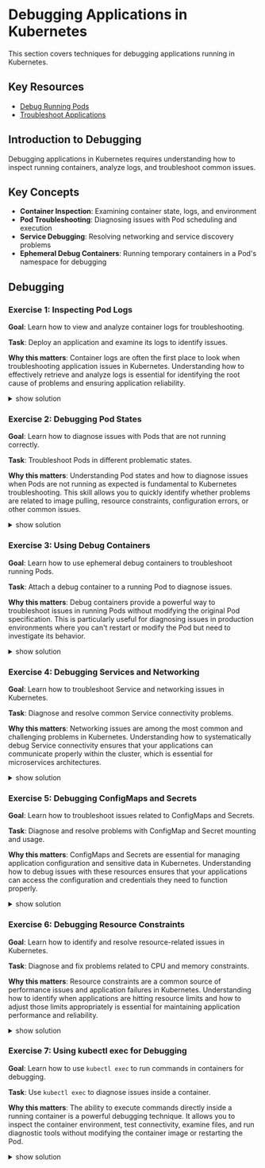 # Debugging Applications in Kubernetes

This section covers techniques for debugging applications running in Kubernetes.

## Key Resources

- [Debug Running Pods](https://kubernetes.io/docs/tasks/debug/debug-application/debug-running-pod/)
- [Troubleshoot Applications](https://kubernetes.io/docs/tasks/debug/debug-application/)

## Introduction to Debugging

Debugging applications in Kubernetes requires understanding how to inspect running containers, analyze logs, and troubleshoot common issues.

## Key Concepts

- **Container Inspection**: Examining container state, logs, and environment
- **Pod Troubleshooting**: Diagnosing issues with Pod scheduling and execution
- **Service Debugging**: Resolving networking and service discovery problems
- **Ephemeral Debug Containers**: Running temporary containers in a Pod's namespace for debugging

## Debugging

### Exercise 1: Inspecting Pod Logs

**Goal**: Learn how to view and analyze container logs for troubleshooting.

**Task**: Deploy an application and examine its logs to identify issues.

**Why this matters**: Container logs are often the first place to look when troubleshooting application issues in Kubernetes. Understanding how to effectively retrieve and analyze logs is essential for identifying the root cause of problems and ensuring application reliability.

<details><summary>show solution</summary>
<p>

**Step 1: Create a Pod with a problematic application**

Create a file named `problematic-app.yaml` with the following content:

```yaml
apiVersion: v1
kind: Pod
metadata:
  name: problematic-app
spec:
  containers:
  - name: app
    image: busybox:1.36
    command: ["/bin/sh", "-c"]
    args:
    - >
      while true; do
        echo "$(date) - Application encountered an error: Connection refused";
        echo "$(date) - Retrying in 5 seconds...";
        sleep 5;
      done
```

**Step 2: Apply the Pod configuration**

```bash
kubectl apply -f problematic-app.yaml
```

**Step 3: View the Pod logs**

```bash
kubectl logs problematic-app
```

**Step 4: Follow the logs in real-time**

```bash
kubectl logs -f problematic-app
```

**Step 5: View logs with timestamps**

```bash
kubectl logs --timestamps=true problematic-app
```

**Step 6: View logs from a specific time period**

```bash
kubectl logs --since=10m problematic-app
```

**Step 7: View only the most recent logs**

```bash
kubectl logs --tail=20 problematic-app
```

**What this does**:

- Creates a Pod that generates error messages in its logs
- Demonstrates different ways to view and filter logs:
  - Basic log retrieval
  - Following logs in real-time
  - Viewing logs with timestamps
  - Filtering logs by time
  - Viewing only the most recent logs
- This helps identify patterns and issues in application behavior

</p>
</details>

### Exercise 2: Debugging Pod States

**Goal**: Learn how to diagnose issues with Pods that are not running correctly.

**Task**: Troubleshoot Pods in different problematic states.

**Why this matters**: Understanding Pod states and how to diagnose issues when Pods are not running as expected is fundamental to Kubernetes troubleshooting. This skill allows you to quickly identify whether problems are related to image pulling, resource constraints, configuration errors, or other common issues.

<details><summary>show solution</summary>
<p>

**Step 1: Create a Pod with an invalid image**

Create a file named `invalid-image-pod.yaml` with the following content:

```yaml
apiVersion: v1
kind: Pod
metadata:
  name: invalid-image-pod
spec:
  containers:
  - name: app
    image: non-existent-image:latest
```

**Step 2: Apply the Pod configuration**

```bash
kubectl apply -f invalid-image-pod.yaml
```

**Step 3: Check the Pod status**

```bash
kubectl get pod invalid-image-pod
```

You should see the Pod in an `ImagePullBackOff` or `ErrImagePull` state.

**Step 4: Get detailed information about the Pod**

```bash
kubectl describe pod invalid-image-pod
```

Look for the events section, which should show errors related to pulling the image.

**Step 5: Create a Pod with insufficient resources**

Create a file named `resource-constrained-pod.yaml` with the following content:

```yaml
apiVersion: v1
kind: Pod
metadata:
  name: resource-constrained-pod
spec:
  containers:
  - name: app
    image: nginx:1.21
    resources:
      requests:
        memory: "10Gi"
        cpu: "5"
```

**Step 6: Apply the Pod configuration**

```bash
kubectl apply -f resource-constrained-pod.yaml
```

**Step 7: Check the Pod status**

```bash
kubectl get pod resource-constrained-pod
```

You should see the Pod in a `Pending` state.

**Step 8: Get detailed information about the Pod**

```bash
kubectl describe pod resource-constrained-pod
```

Look for the events section, which should show errors related to insufficient resources.

**What this does**:

- Creates Pods with common issues:
  - Invalid image name
  - Resource requests that exceed available resources
- Demonstrates how to diagnose these issues:
  - Using `kubectl get pod` to check the Pod status
  - Using `kubectl describe pod` to get detailed information
  - Interpreting the events section to identify the root cause
- This helps troubleshoot Pods that are not running correctly

</p>
</details>

### Exercise 3: Using Debug Containers

**Goal**: Learn how to use ephemeral debug containers to troubleshoot running Pods.

**Task**: Attach a debug container to a running Pod to diagnose issues.

**Why this matters**: Debug containers provide a powerful way to troubleshoot issues in running Pods without modifying the original Pod specification. This is particularly useful for diagnosing issues in production environments where you can't restart or modify the Pod but need to investigate its behavior.

<details><summary>show solution</summary>
<p>

**Step 1: Create a Pod to debug**

Create a file named `target-pod.yaml` with the following content:

```yaml
apiVersion: v1
kind: Pod
metadata:
  name: target-pod
spec:
  containers:
  - name: app
    image: nginx:1.21
```

**Step 2: Apply the Pod configuration**

```bash
kubectl apply -f target-pod.yaml
```

**Step 3: Wait for the Pod to be running**

```bash
kubectl get pod target-pod --watch
```

**Step 4: Add a debug container to the Pod**

```bash
kubectl debug -it target-pod --image=busybox:1.36 --target=app
```

This will create an ephemeral container in the Pod and give you a shell.

**Step 5: Explore the container environment**

Inside the debug container, run the following commands:

```bash
# Check the processes running in the container
ps aux

# Check network connectivity
wget -O- localhost:80

# Check the file system
ls -la /

# Check environment variables
env

# Check DNS resolution
nslookup kubernetes.default.svc.cluster.local
```

**Step 6: Exit the debug container**

```bash
exit
```

**What this does**:

- Creates a Pod running an nginx container
- Attaches a debug container to the running Pod
- Uses the debug container to:
  - Inspect processes
  - Test network connectivity
  - Examine the file system
  - View environment variables
  - Test DNS resolution
- This helps diagnose issues in the running Pod without modifying it

</p>
</details>

### Exercise 4: Debugging Services and Networking

**Goal**: Learn how to troubleshoot Service and networking issues in Kubernetes.

**Task**: Diagnose and resolve common Service connectivity problems.

**Why this matters**: Networking issues are among the most common and challenging problems in Kubernetes. Understanding how to systematically debug Service connectivity ensures that your applications can communicate properly within the cluster, which is essential for microservices architectures.

<details><summary>show solution</summary>
<p>

**Step 1: Create a Deployment and Service**

Create a file named `service-debug.yaml` with the following content:

```yaml
apiVersion: apps/v1
kind: Deployment
metadata:
  name: web-app
  labels:
    app: web-app
spec:
  replicas: 3
  selector:
    matchLabels:
      app: web-app
  template:
    metadata:
      labels:
        app: web-app
    spec:
      containers:
      - name: nginx
        image: nginx:1.21
        ports:
        - containerPort: 80
---
apiVersion: v1
kind: Service
metadata:
  name: web-service
spec:
  selector:
    app: web-app-wrong  # Intentionally wrong selector
  ports:
  - port: 80
    targetPort: 80
```

**Step 2: Apply the configuration**

```bash
kubectl apply -f service-debug.yaml
```

**Step 3: Check the Service**

```bash
kubectl get service web-service
```

**Step 4: Check the endpoints**

```bash
kubectl get endpoints web-service
```

You should see no endpoints because the selector doesn't match any Pods.

**Step 5: Diagnose the issue**

```bash
kubectl describe service web-service
```

Note the selector used by the Service.

**Step 6: Check the Pod labels**

```bash
kubectl get pods --show-labels
```

Note that the Pod labels don't match the Service selector.

**Step 7: Fix the Service**

Create a file named `service-fix.yaml` with the following content:

```yaml
apiVersion: v1
kind: Service
metadata:
  name: web-service
spec:
  selector:
    app: web-app  # Corrected selector
  ports:
  - port: 80
    targetPort: 80
```

**Step 8: Apply the fix**

```bash
kubectl apply -f service-fix.yaml
```

**Step 9: Verify the endpoints**

```bash
kubectl get endpoints web-service
```

You should now see endpoints for the Service.

**Step 10: Test the Service**

```bash
kubectl run test-pod --image=busybox:1.36 --rm -it -- wget -qO- web-service
```

**What this does**:

- Creates a Deployment and Service with an intentional mismatch in selectors
- Demonstrates how to diagnose Service issues:
  - Checking if the Service exists
  - Checking if the Service has endpoints
  - Examining the Service selector
  - Verifying Pod labels
- Shows how to fix the issue by correcting the Service selector
- Tests the Service to ensure it's working properly
- This helps troubleshoot common Service connectivity issues

</p>
</details>

### Exercise 5: Debugging ConfigMaps and Secrets

**Goal**: Learn how to troubleshoot issues related to ConfigMaps and Secrets.

**Task**: Diagnose and resolve problems with ConfigMap and Secret mounting and usage.

**Why this matters**: ConfigMaps and Secrets are essential for managing application configuration and sensitive data in Kubernetes. Understanding how to debug issues with these resources ensures that your applications can access the configuration and credentials they need to function properly.

<details><summary>show solution</summary>
<p>

**Step 1: Create a ConfigMap and Secret**

```bash
kubectl create configmap app-config --from-literal=APP_ENV=production
kubectl create secret generic app-secret --from-literal=APP_PASSWORD=supersecret
```

**Step 2: Create a Pod that uses the ConfigMap and Secret**

Create a file named `config-debug.yaml` with the following content:

```yaml
apiVersion: v1
kind: Pod
metadata:
  name: config-debug-pod
spec:
  containers:
  - name: app
    image: busybox:1.36
    command: ["/bin/sh", "-c", "echo Config: $APP_ENV, Secret: $APP_PASSWORD; sleep 3600"]
    env:
    - name: APP_ENV
      valueFrom:
        configMapKeyRef:
          name: app-config-wrong  # Intentionally wrong name
          key: APP_ENV
    - name: APP_PASSWORD
      valueFrom:
        secretKeyRef:
          name: app-secret
          key: APP_PASSWORD
```

**Step 3: Apply the Pod configuration**

```bash
kubectl apply -f config-debug.yaml
```

**Step 4: Check the Pod status**

```bash
kubectl get pod config-debug-pod
```

You should see the Pod in an error state.

**Step 5: Diagnose the issue**

```bash
kubectl describe pod config-debug-pod
```

Look for the events section, which should show errors related to the ConfigMap.

**Step 6: Fix the Pod configuration**

Create a file named `config-fix.yaml` with the following content:

```yaml
apiVersion: v1
kind: Pod
metadata:
  name: config-debug-pod
spec:
  containers:
  - name: app
    image: busybox:1.36
    command: ["/bin/sh", "-c", "echo Config: $APP_ENV, Secret: $APP_PASSWORD; sleep 3600"]
    env:
    - name: APP_ENV
      valueFrom:
        configMapKeyRef:
          name: app-config  # Corrected name
          key: APP_ENV
    - name: APP_PASSWORD
      valueFrom:
        secretKeyRef:
          name: app-secret
          key: APP_PASSWORD
```

**Step 7: Apply the fix**

```bash
kubectl delete pod config-debug-pod
kubectl apply -f config-fix.yaml
```

**Step 8: Verify the Pod is running**

```bash
kubectl get pod config-debug-pod
```

**Step 9: Check the Pod logs**

```bash
kubectl logs config-debug-pod
```

You should see the environment variables correctly set.

**What this does**:

- Creates a ConfigMap and Secret
- Creates a Pod that uses them with an intentional error
- Demonstrates how to diagnose ConfigMap and Secret issues:
  - Checking the Pod status
  - Examining the Pod events
  - Identifying the incorrect ConfigMap reference
- Shows how to fix the issue by correcting the ConfigMap name
- Verifies that the Pod can access the ConfigMap and Secret data
- This helps troubleshoot common configuration issues

</p>
</details>

### Exercise 6: Debugging Resource Constraints

**Goal**: Learn how to identify and resolve resource-related issues in Kubernetes.

**Task**: Diagnose and fix problems related to CPU and memory constraints.

**Why this matters**: Resource constraints are a common source of performance issues and application failures in Kubernetes. Understanding how to identify when applications are hitting resource limits and how to adjust those limits appropriately is essential for maintaining application performance and reliability.

<details><summary>show solution</summary>
<p>

**Step 1: Create a Pod with tight resource constraints**

Create a file named `resource-debug.yaml` with the following content:

```yaml
apiVersion: v1
kind: Pod
metadata:
  name: resource-debug-pod
spec:
  containers:
  - name: app
    image: nginx:1.21
    resources:
      requests:
        memory: "64Mi"
        cpu: "100m"
      limits:
        memory: "64Mi"
        cpu: "100m"
```

**Step 2: Apply the Pod configuration**

```bash
kubectl apply -f resource-debug.yaml
```

**Step 3: Generate load on the Pod**

```bash
kubectl exec -it resource-debug-pod -- /bin/bash -c "apt-get update && apt-get install -y stress && stress --cpu 2 --vm 1 --vm-bytes 128M"
```

This will likely cause the container to be OOM killed.

**Step 4: Check the Pod status**

```bash
kubectl get pod resource-debug-pod
```

**Step 5: Check the Pod events**

```bash
kubectl describe pod resource-debug-pod
```

Look for events related to OOM killing or CPU throttling.

**Step 6: Check resource usage**

```bash
kubectl top pod resource-debug-pod
```

**Step 7: Fix the resource constraints**

Create a file named `resource-fix.yaml` with the following content:

```yaml
apiVersion: v1
kind: Pod
metadata:
  name: resource-debug-pod
spec:
  containers:
  - name: app
    image: nginx:1.21
    resources:
      requests:
        memory: "128Mi"
        cpu: "200m"
      limits:
        memory: "256Mi"
        cpu: "500m"
```

**Step 8: Apply the fix**

```bash
kubectl delete pod resource-debug-pod
kubectl apply -f resource-fix.yaml
```

**Step 9: Generate load again**

```bash
kubectl exec -it resource-debug-pod -- /bin/bash -c "apt-get update && apt-get install -y stress && stress --cpu 2 --vm 1 --vm-bytes 128M"
```

The container should now be able to handle the load.

**What this does**:

- Creates a Pod with tight resource constraints
- Generates load that exceeds those constraints
- Demonstrates how to diagnose resource issues:
  - Checking the Pod status
  - Examining the Pod events
  - Using `kubectl top` to monitor resource usage
- Shows how to fix the issue by increasing the resource limits
- Verifies that the Pod can handle the load with the new limits
- This helps troubleshoot common resource constraint issues

</p>
</details>

### Exercise 7: Using kubectl exec for Debugging

**Goal**: Learn how to use `kubectl exec` to run commands in containers for debugging.

**Task**: Use `kubectl exec` to diagnose issues inside a container.

**Why this matters**: The ability to execute commands directly inside a running container is a powerful debugging technique. It allows you to inspect the container environment, test connectivity, examine files, and run diagnostic tools without modifying the container image or restarting the Pod.

<details><summary>show solution</summary>
<p>

**Step 1: Create a Pod to debug**

Create a file named `exec-debug.yaml` with the following content:

```yaml
apiVersion: v1
kind: Pod
metadata:
  name: exec-debug-pod
spec:
  containers:
  - name: app
    image: nginx:1.21
```

**Step 2: Apply the Pod configuration**

```bash
kubectl apply -f exec-debug.yaml
```

**Step 3: Execute a simple command in the container**

```bash
kubectl exec exec-debug-pod -- ls -la /etc/nginx
```

**Step 4: Get an interactive shell in the container**

```bash
kubectl exec -it exec-debug-pod -- /bin/bash
```

**Step 5: Explore the container environment**

Inside the container, run the following commands:

```bash
# Check the processes
ps aux

# Check the network configuration
ip addr
netstat -tuln

# Check the file system
ls -la /etc/nginx
cat /etc/nginx/nginx.conf

# Check environment variables
env

# Test the web server
curl localhost

# Exit the shell
exit
```

**Step 6: Run a specific diagnostic command**

```bash
kubectl exec exec-debug-pod -- cat /var/log/nginx/error.log
```

**What this does**:

- Creates a Pod running an nginx container
- Demonstrates different ways to use `kubectl exec`:
  - Running a single command
  - Getting an interactive shell
  - Examining specific files
- Shows how to explore the container environment:
  - Checking processes
  - Examining network configuration
  - Viewing configuration files
  - Testing services
- This helps diagnose issues inside the container

</p>
</details>
